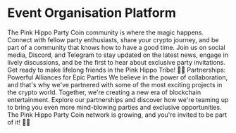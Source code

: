 # Event Organisation Platform

The Pink Hippo Party Coin community is where the magic happens. Connect with fellow party enthusiasts, share your crypto journey, and be part of a community that knows how to have a good time. Join us on social media, Discord, and Telegram to stay updated on the latest news, engage in lively discussions, and be the first to hear about exclusive party invitations. Get ready to make lifelong friends in the Pink Hippo Tribe! 🎊👥 Partnerships: Powerful Alliances for Epic Parties We believe in the power of collaboration, and that's why we've partnered with some of the most exciting projects in the crypto world. Together, we're creating a new era of blockchain entertainment. Explore our partnerships and discover how we're teaming up to bring you even more mind-blowing parties and exclusive opportunities. The Pink Hippo Party Coin network is growing, and you're invited to be part of it! 🤝🚀
